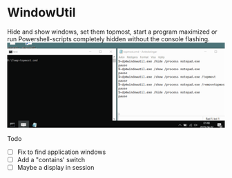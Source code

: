 # WindowUtil

Hide and show windows, set them topmost, start a program maximized or run Powershell-scripts completely hidden without the console flashing.
![alt text](https://raw.githubusercontent.com/MattiasC85/WindowUtil/master/WindowUtil2.gif)

Todo
- [ ] Fix to find application windows
- [ ] Add a "contains' switch
- [ ] Maybe a display in session
